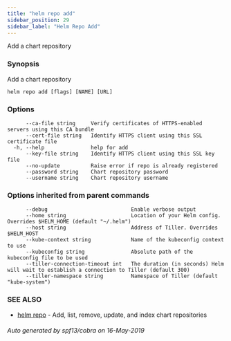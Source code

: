 ```yaml
---
title: "helm repo add"
sidebar_position: 29
sidebar_label: "Helm Repo Add"
---
```

Add a chart repository

### Synopsis

Add a chart repository

```
helm repo add [flags] [NAME] [URL]
```

### Options

```
      --ca-file string     Verify certificates of HTTPS-enabled servers using this CA bundle
      --cert-file string   Identify HTTPS client using this SSL certificate file
  -h, --help               help for add
      --key-file string    Identify HTTPS client using this SSL key file
      --no-update          Raise error if repo is already registered
      --password string    Chart repository password
      --username string    Chart repository username
```

### Options inherited from parent commands

```
      --debug                           Enable verbose output
      --home string                     Location of your Helm config. Overrides $HELM_HOME (default "~/.helm")
      --host string                     Address of Tiller. Overrides $HELM_HOST
      --kube-context string             Name of the kubeconfig context to use
      --kubeconfig string               Absolute path of the kubeconfig file to be used
      --tiller-connection-timeout int   The duration (in seconds) Helm will wait to establish a connection to Tiller (default 300)
      --tiller-namespace string         Namespace of Tiller (default "kube-system")
```

### SEE ALSO

* [helm repo](helm_repo.md)	 - Add, list, remove, update, and index chart repositories

###### Auto generated by spf13/cobra on 16-May-2019
